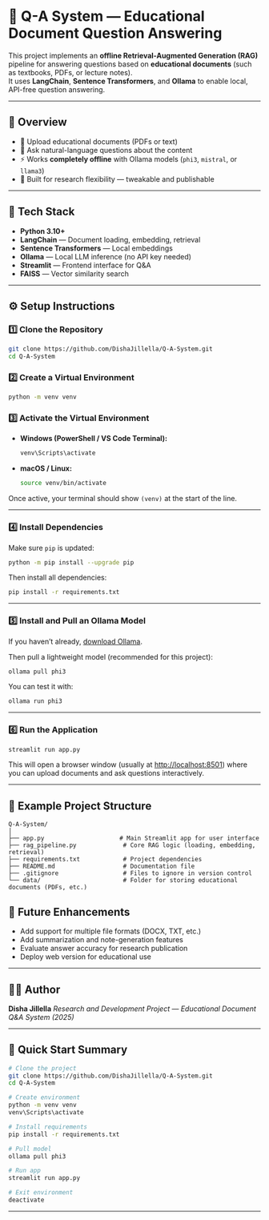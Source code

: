 
# 📘 Q-A System — Educational Document Question Answering

This project implements an **offline Retrieval-Augmented Generation (RAG)** pipeline for answering questions based on **educational documents** (such as textbooks, PDFs, or lecture notes).  
It uses **LangChain**, **Sentence Transformers**, and **Ollama** to enable local, API-free question answering.

---

## 🧠 Overview

- 🧾 Upload educational documents (PDFs or text)
- 💬 Ask natural-language questions about the content
- ⚡ Works **completely offline** with Ollama models (`phi3`, `mistral`, or `llama3`)
- 🧩 Built for research flexibility — tweakable and publishable

---

## 🧩 Tech Stack

- **Python 3.10+**
- **LangChain** — Document loading, embedding, retrieval
- **Sentence Transformers** — Local embeddings
- **Ollama** — Local LLM inference (no API key needed)
- **Streamlit** — Frontend interface for Q&A
- **FAISS** — Vector similarity search

---

## ⚙️ Setup Instructions

### 1️⃣ Clone the Repository
```bash
git clone https://github.com/DishaJillella/Q-A-System.git
cd Q-A-System
````

### 2️⃣ Create a Virtual Environment

```bash
python -m venv venv
```

### 3️⃣ Activate the Virtual Environment

* **Windows (PowerShell / VS Code Terminal):**

  ```bash
  venv\Scripts\activate
  ```
* **macOS / Linux:**

  ```bash
  source venv/bin/activate
  ```

Once active, your terminal should show `(venv)` at the start of the line.

---

### 4️⃣ Install Dependencies

Make sure `pip` is updated:

```bash
python -m pip install --upgrade pip
```

Then install all dependencies:

```bash
pip install -r requirements.txt
```

---

### 5️⃣ Install and Pull an Ollama Model

If you haven’t already, [download Ollama](https://ollama.ai/download).

Then pull a lightweight model (recommended for this project):

```bash
ollama pull phi3
```

You can test it with:

```bash
ollama run phi3
```

---

### 6️⃣ Run the Application

```bash
streamlit run app.py
```

This will open a browser window (usually at [http://localhost:8501](http://localhost:8501)) where you can upload documents and ask questions interactively.

---

## 🧾 Example Project Structure

```
Q-A-System/
│
├── app.py                     # Main Streamlit app for user interface
├── rag_pipeline.py             # Core RAG logic (loading, embedding, retrieval)
├── requirements.txt            # Project dependencies
├── README.md                   # Documentation file
├── .gitignore                  # Files to ignore in version control
└── data/                       # Folder for storing educational documents (PDFs, etc.)
```





## 🚀 Future Enhancements

* Add support for multiple file formats (DOCX, TXT, etc.)
* Add summarization and note-generation features
* Evaluate answer accuracy for research publication
* Deploy web version for educational use

---

## 🧑‍💻 Author

**Disha Jillella**
*Research and Development Project — Educational Document Q&A System (2025)*

---

## 🏁 Quick Start Summary

```bash
# Clone the project
git clone https://github.com/DishaJillella/Q-A-System.git
cd Q-A-System

# Create environment
python -m venv venv
venv\Scripts\activate

# Install requirements
pip install -r requirements.txt

# Pull model
ollama pull phi3

# Run app
streamlit run app.py

# Exit environment
deactivate
```

---


